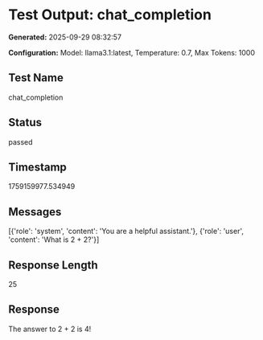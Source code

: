 # Test Output: chat_completion

**Generated:** 2025-09-29 08:32:57

**Configuration:** Model: llama3.1:latest, Temperature: 0.7, Max Tokens: 1000

## Test Name

chat_completion

## Status

passed

## Timestamp

1759159977.534949

## Messages

[{'role': 'system', 'content': 'You are a helpful assistant.'}, {'role': 'user', 'content': 'What is 2 + 2?'}]

## Response Length

25

## Response

The answer to 2 + 2 is 4!

